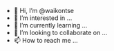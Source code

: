 - 👋 Hi, I’m @waikontse
- 👀 I’m interested in ...
- 🌱 I’m currently learning ...
- 💞️ I’m looking to collaborate on ...
- 📫 How to reach me ...

<!---
waikontse/waikontse is a ✨ special ✨ repository because its `README.md` (this file) appears on your GitHub profile.
You can click the Preview link to take a look at your changes.
--->
